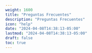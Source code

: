 ```yaml
---
weight: 1600
title: "Preguntas Frecuentes"
description: "Preguntas Frecuentes"
icon: "help"
date: "2024-04-08T14:38:13-05:00"
lastmod: "2024-04-08T14:38:13-05:00"
draft: false
toc: true
---
```

